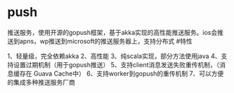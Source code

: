 # push
推送服务，使用开源的gopush框架，基于akka实现的高性能推送服务。ios会推送到apns，wp推送到microsoft的推送服务器上，支持分布式
#特性

1、轻量级，完全依赖akka
2、高性能
3、纯scala实现，部分方法使用java
4、支持设置过期机制（用于gopush推送）
5、支持client消息发送失败重传机制，（消息缓存在 Guava Cache中）
6、支持worker到gopush的重传机制
7、可以方便的集成多种推送服务厂商

